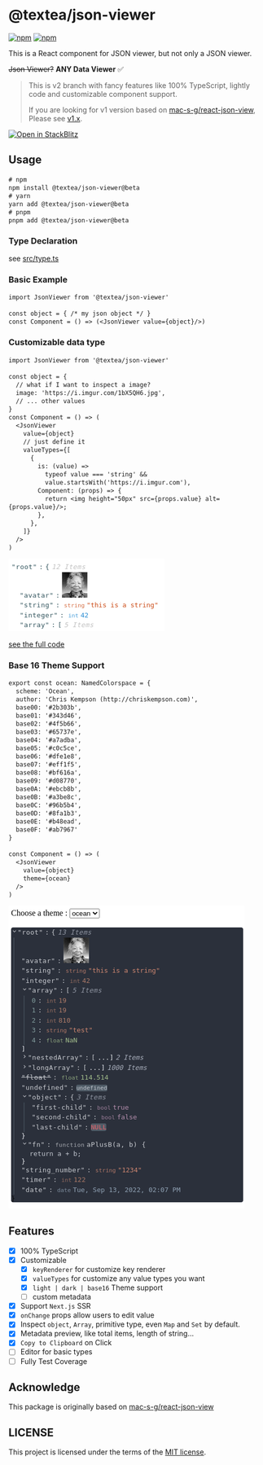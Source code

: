 # @textea/json-viewer

[![npm](https://img.shields.io/npm/v/@textea/json-viewer.svg)](https://www.npmjs.com/package/@textea/json-viewer)
[![npm](https://img.shields.io/npm/l/@textea/json-viewer.svg)](https://github.com/TexteaInc/json-viewer/blob/main/LICENSE)

This is a React component for JSON viewer, but not only a JSON viewer.

~~Json Viewer?~~
**ANY Data Viewer** ✅

> This is v2 branch with fancy features like 100% TypeScript, lightly code and customizable component support.
>
> If you are looking for v1 version based on [mac-s-g/react-json-view](https://github.com/mac-s-g/react-json-view),
> Please see [v1.x](https://github.com/TexteaInc/json-viewer/tree/v1.x).

[![Open in StackBlitz](https://developer.stackblitz.com/img/open_in_stackblitz.svg)](https://stackblitz.com/edit/textea-json-viewer-v2?file=pages%2Findex.js)

## Usage

```shell
# npm
npm install @textea/json-viewer@beta
# yarn
yarn add @textea/json-viewer@beta
# pnpm
pnpm add @textea/json-viewer@beta
```

### Type Declaration

see [src/type.ts](src/type.ts)

### Basic Example

```tsx
import JsonViewer from '@textea/json-viewer'

const object = { /* my json object */ }
const Component = () => (<JsonViewer value={object}/>)
```

### Customizable data type

```tsx
import JsonViewer from '@textea/json-viewer'

const object = {
  // what if I want to inspect a image?
  image: 'https://i.imgur.com/1bX5QH6.jpg',
  // ... other values
}
const Component = () => (
  <JsonViewer
    value={object}
    // just define it
    valueTypes={[
      {
        is: (value) =>
          typeof value === 'string' &&
          value.startsWith('https://i.imgur.com'),
        Component: (props) => {
          return <img height="50px" src={props.value} alt={props.value}/>;
        },
      },
    ]}
  />
)
```

![Avatar Preview](docs/public/avatar-preview.png)

[see the full code](examples/basic/pages/index.tsx)

### Base 16 Theme Support

```tsx
export const ocean: NamedColorspace = {
  scheme: 'Ocean',
  author: 'Chris Kempson (http://chriskempson.com)',
  base00: '#2b303b',
  base01: '#343d46',
  base02: '#4f5b66',
  base03: '#65737e',
  base04: '#a7adba',
  base05: '#c0c5ce',
  base06: '#dfe1e8',
  base07: '#eff1f5',
  base08: '#bf616a',
  base09: '#d08770',
  base0A: '#ebcb8b',
  base0B: '#a3be8c',
  base0C: '#96b5b4',
  base0D: '#8fa1b3',
  base0E: '#b48ead',
  base0F: '#ab7967'
}

const Component = () => (
  <JsonViewer
    value={object}
    theme={ocean}
  />
)
```

![Ocean Theme Preview](docs/public/ocean-theme.png)


## Features

- [X] 100% TypeScript
- [X] Customizable
  - [X] `keyRenderer` for customize key renderer
  - [X] `valueTypes` for customize any value types you want
  - [X] `light | dark | base16` Theme support
  - [ ] custom metadata
- [X] Support `Next.js` SSR
- [X] `onChange` props allow users to edit value
- [X] Inspect `object`, `Array`, primitive type, even `Map` and `Set` by default.
- [X] Metadata preview, like total items, length of string...
- [X] `Copy to Clipboard` on Click
- [ ] Editor for basic types
- [ ] Fully Test Coverage

## Acknowledge

This package is originally based on [mac-s-g/react-json-view](https://github.com/mac-s-g/react-json-view)

## LICENSE

This project is licensed under the terms of the [MIT license](LICENSE).

